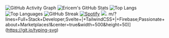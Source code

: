 
![GitHub Activity Graph](https://github-readme-activity-graph.cyclic.app/graph?username=ericemdev&theme=github-compact)
![Ericem's GitHub Stats](https://github-readme-stats.vercel.app/api?username=ericemdev&show_icons=true&theme=radical)
![Top Langs](https://github-readme-stats.vercel.app/api/top-langs/?username=ericemdev&layout=compact&theme=radical)
![Top Languages](https://github-readme-stats.vercel.app/api/top-langs/?username=ericemdev&layout=compact&theme=radical)
![GitHub Streak](https://github-readme-streak-stats.herokuapp.com/?user=ericemdev&theme=radical)
[![Spotify](https://novatorem.vercel.app/api/spotify)](https://open.spotify.com/user/ericemdev) ![](https://komarev.com/ghpvc/?username=ericemdev&color=green).
m/?lines=Full+Stack+Developer;Svelte+|+TailwindCSS+|+Firebase;Passionate+about+Marketplaces!&center=true&width=500&height=50)](https://git.io/typing-svg)






